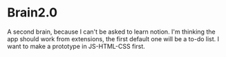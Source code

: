 # Brain2.0

A second brain, because I can't be asked to learn notion. I'm thinking the app should work from extensions, the first default one will be a to-do list. I want to make a prototype in JS-HTML-CSS first.


